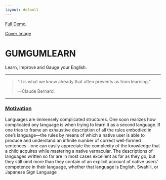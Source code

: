 ```yaml
---
layout: default
---
```


[Full Demo](./another-page.html).

[Cover Image](./assets/images/cover_image.jpg)
# GUMGUMLEARN
Learn, Improve and Gauge your English.

* * *

> “It is what we know already that often prevents us from learning.”
>
> —Claude Bernard.

* * *

### [Motivation](https://www.britannica.com/topic/language/Ways-of-studying-language)
Languages are immensely complicated structures. One soon realizes how complicated any language is when trying to learn it as a second language. If one tries to frame an exhaustive description of all the rules embodied in one’s language—the rules by means of which a native user is able to produce and understand an infinite number of correct well-formed sentences—one can easily appreciate the complexity of the knowledge that a child acquires while mastering a native vernacular. The descriptions of languages written so far are in most cases excellent as far as they go, but they still omit more than they contain of an explicit account of native users’ competence in their language, whether that language is English, Swahili, or Japanese Sign Language


